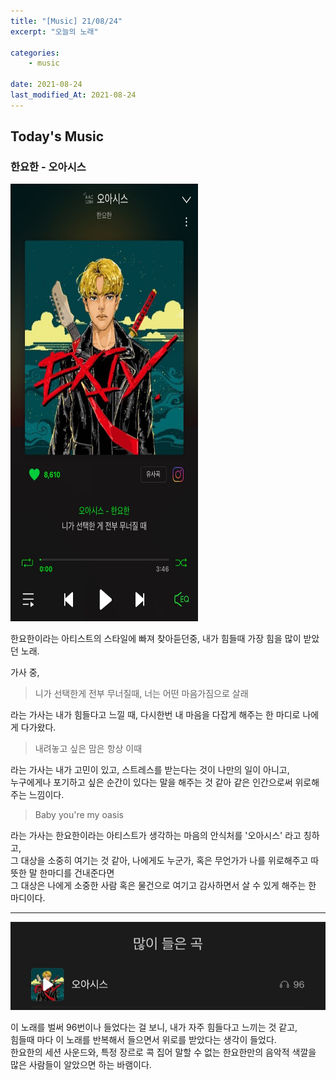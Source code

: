 ```yaml
---
title: "[Music] 21/08/24"
excerpt: "오늘의 노래"

categories:
    - music

date: 2021-08-24
last_modified_At: 2021-08-24
---
```


## Today's Music

### 한요한 - 오아시스


<img src="/assets/images/21-08-24/210824_1.jpg" width = "300" height = "700">

한요한이라는 아티스트의 스타일에 빠져 찾아듣던중, 내가 힘들때 가장 힘을 많이 받았던 노래.

가사 중, 
> 니가 선택한게 전부 무너질때, 너는 어떤 마음가짐으로 살래

라는 가사는 내가 힘들다고 느낄 때, 다시한번 내 마음을 다잡게 해주는 한 마디로 나에게 다가왔다.

> 내려놓고 싶은 맘은 항상 이때

라는 가사는 내가 고민이 있고, 스트레스를 받는다는 것이 나만의 일이 아니고,<br>
누구에게나 포기하고 싶은 순간이 있다는 말을 해주는 것 같아 같은 인간으로써 위로해주는 느낌이다.

> Baby you're my oasis

라는 가사는 한요한이라는 아티스트가 생각하는 마음의 안식처를 '오아시스' 라고 칭하고,<br>
그 대상을 소중히 여기는 것 같아, 나에게도 누군가, 혹은 무언가가 나를 위로해주고 따뜻한 말 한마디를 건내준다면<br>
그 대상은 나에게 소중한 사람 혹은 물건으로 여기고 감사하면서 살 수 있게 해주는 한 마디이다.<br>

---

![image](/assets/images/21-08-24/210824_2.jpg)

이 노래를 벌써 96번이나 들었다는 걸 보니, 내가 자주 힘들다고 느끼는 것 같고,<br>
힘들때 마다 이 노래를 반복해서 들으면서 위로를 받았다는 생각이 들었다.<br>
한요한의 세션 사운드와, 특정 장르로 콕 집어 말할 수 없는 한요한만의 음악적 색깔을<br>
많은 사람들이 알았으면 하는 바램이다.<br>
